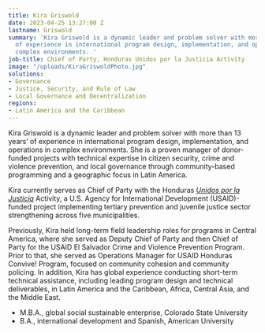 ```yaml
---
title: Kira Griswold
date: 2023-04-25 13:27:00 Z
lastname: Griswold
summary: 'Kira Griswold is a dynamic leader and problem solver with more than 13 years’
  of experience in international program design, implementation, and operations in
  complex environments. '
job-title: Chief of Party, Honduras Unidos por la Justicia Activity
image: "/uploads/KiraGriswoldPhoto.jpg"
solutions:
- Governance
- Justice, Security, and Rule of Law
- Local Governance and Decentralization
regions:
- Latin America and the Caribbean
---
```


Kira Griswold is a dynamic leader and problem solver with more than 13 years’ of experience in international program design, implementation, and operations in complex environments. She is a proven manager of donor-funded projects with technical expertise in citizen security, crime and violence prevention, and local governance through community-based programming and a geographic focus in Latin America.

Kira currently serves as Chief of Party with the Honduras *[Unidos por la Justicia](https://www.dai.com/our-work/projects/honduras-united-for-justice)* Activity, a U.S. Agency for International Development (USAID)-funded project implementing tertiary prevention and juvenile justice sector strengthening across five municipalities.  

Previously, Kira held long-term field leadership roles for programs in Central America, where she served as Deputy Chief of Party and then Chief of Party for the USAID El Salvador Crime and Violence Prevention Program. Prior to that, she served as Operations Manager for USAID Honduras Convive! Program, focused on community cohesion and community policing. In addition, Kira has global experience conducting short-term technical assistance, including leading program design and technical deliverables, in Latin America and the Caribbean, Africa, Central Asia, and the Middle East. 

* M.B.A., global social sustainable enterprise, Colorado State University 
* B.A., international development and Spanish, American University 
